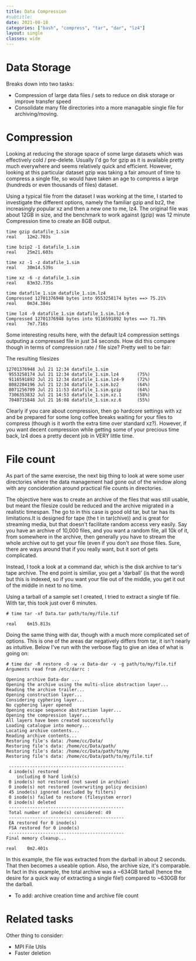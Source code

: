 ```yaml
---
title: Data Compression
#subtitle: 
date: 2021-08-18
categories: ["bash", "compress", "tar", "dar", "lz4"]
layout: single
classes: wide
---
```

# Data Storage #

Breaks down into two tasks:
* Compression of large data files / sets to reduce on disk storage or improve transfer speed
* Consolidate many file directories into a more managable single file for archiving/moving.


# Compression #
Looking at reducing the storage space of some large datasets which was effectively cold / pre-delete. Usually I'd go for gzip as it is available pretty much everywhere and seems relatively quick and efficient. However, looking at this particular dataset gzip was taking a fair amount of time to compress a single file, so would have taken an age to compress a large (hundreds or even thousands of files) dataset.

Using a typical file from the dataset I was working at the time, I started to investigate the different options, namely the familiar gzip and bz2, the increasingly popular xz and then a new one to me, lz4. The original file was about 12GB in size, and the benchmark to work against (gzip) was 12 minute Compression time to create an 8GB output.

```
time gzip datafile_1.sim
real	12m2.703s

time bzip2 -1 datafile_1.sim
real	25m21.603s

time xz -1 -z datafile_1.sim
real	30m14.539s

time xz -6 -z datafile_1.sim
real	83m32.735s

time datafile_1.sim datafile_1.sim.lz4
Compressed 12701376948 bytes into 9553258174 bytes ==> 75.21%                  
real	0m34.384s

time lz4 -9 datafile_1.sim datafile_1.sim.lz4-9
Compressed 12701376948 bytes into 9116591892 bytes ==> 71.78%                  
real	7m7.716s
```
Some interesting results here, with the default lz4 compression settings outputing a compressed file in just 34 seconds. How did this compare though in terms of compression rate / file size? Pretty well to be fair:

The resulting filesizes
```
12701376948 Jul 21 12:34 datafile_1.sim
 9553258174 Jul 21 12:34 datafile_1.sim.lz4       (75%)
 9116591892 Jul 21 12:34 datafile_1.sim.lz4-9     (72%)
 8082204196 Jul 21 12:34 datafile_1.sim.bz2       (64%)
 8071256709 Jul 21 11:53 datafile_1.sim.gzip      (64%)
 7306353832 Jul 21 14:53 datafile_1.sim.xz.1      (58%)
 7040715848 Jul 21 16:08 datafile_1.sim.xz.6      (55%)
```
Clearly if you care about compression, then go hardcore settings with xz and be prepared for some long coffee breaks waiting for your files to compress (though is it worth the extra time over standard xz?). However, if you want decent compression while getting some of your precious time back, lz4 does a pretty decent job in VERY little time. 
# File count
As part of the same exercise, the next big thing to look at were some user directories where the data management had gone out of the window along with any concideration around practical file counts in directories.

The objective here was to create an archive of the files that was still usable, but meant the filesize could be reduced and the archive migrated in a realistic timespan. The go to in this case is good old tar, but tar has its limitations.It is designed for tape (the t in tar(chive)) and is great for streaming media, but that doesn't facilitate random access very easily. Say you have an archive of 10,000 files, and you want a random file, all 10k of it, from somewhere in the archive, then generally you have to stream the whole archive out to get your file (even if you don't _see_ those files. Sure, there are ways around that if you really want, but it sort of gets complicated.

Instead, I took a look at a command dar, which is the disk archive to tar's tape archive. The end point is similiar, you get a 'darball' (is that the word) but this is indexed, so if you want your file out of the middle, you get it out of the middle in next to no time.


Using a tarball of a sample set I created, I tried to extract a single tif file. With tar, this took just over 6 minutes.
```
# time tar -xf Data.tar path/to/my/file.tif

real    6m15.813s
```
Doing the same thing with dar, though with a much more complicated set of options. This is one of the areas dar negatively differs from tar, it isn't nearly as intuitive. Below I've run with the verbose flag to give an idea of what is going on:
```
# time dar -R restore -O -w -x Data-dar -v -g path/to/my/file.tif
Arguments read from /etc/darrc :

Opening archive Data-dar ...
Opening the archive using the multi-slice abstraction layer...
Reading the archive trailer...
Opening construction layer...
Considering cyphering layer...
No cyphering layer opened
Opening escape sequence abstraction layer...
Opening the compression layer...
All layers have been created successfully
Loading catalogue into memory...
Locating archive contents...
Reading archive contents...
Restoring file's data: /home/cc/Data/
Restoring file's data: /home/cc/Data/path/
Restoring file's data: /home/cc/Data/path/to/my
Restoring file's data: /home/cc/Data/path/to/my/file.tif

 --------------------------------------------
 4 inode(s) restored
    including 0 hard link(s)
 0 inode(s) not restored (not saved in archive)
 0 inode(s) not restored (overwriting policy decision)
 45 inode(s) ignored (excluded by filters)
 0 inode(s) failed to restore (filesystem error)
 0 inode(s) deleted
 --------------------------------------------
 Total number of inode(s) considered: 49
 --------------------------------------------
 EA restored for 0 inode(s)
 FSA restored for 0 inode(s)
 --------------------------------------------
Final memory cleanup...

real	0m2.401s
```
In this example, the file was extracted from the darball in about 2 seconds. That then becomes a useable option. Also, the archive size, it's comparable. In fact in this example, the total archive was a ~634GB tarball (hence the desire for a quick way of extracting a single file!) compared to ~630GB for the darball.  
    
* To add: archive creation time and archive file count


# Related tasks
Other thing to consider:
* MPI File Utils
* Faster deletion
